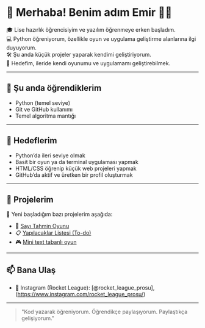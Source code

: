 # 👋 Merhaba! Benim adım Emir 👨‍💻

🎓 Lise hazırlık öğrencisiyim ve yazılım öğrenmeye erken başladım.  
💻 Python öğreniyorum, özellikle oyun ve uygulama geliştirme alanlarına ilgi duyuyorum.  
🛠️ Şu anda küçük projeler yaparak kendimi geliştiriyorum.  
🎯 Hedefim, ileride kendi oyunumu ve uygulamamı geliştirebilmek.

---

## 🚀 Şu anda öğrendiklerim
- Python (temel seviye)
- Git ve GitHub kullanımı
- Temel algoritma mantığı

---

## 📌 Hedeflerim
- Python’da ileri seviye olmak
- Basit bir oyun ya da terminal uygulaması yapmak
- HTML/CSS öğrenip küçük web projeleri yapmak
- GitHub’da aktif ve üretken bir profil oluşturmak

---

## 📂 Projelerim
🧠 Yeni başladığım bazı projelerim aşağıda:  
- 🔢 [Sayı Tahmin Oyunu](#)  
- 📋 [Yapılacaklar Listesi (To-do)](#)  
- 🎮 [Mini text tabanlı oyun](#)

---

## 📫 Bana Ulaş

- 📸 Instagram (Rocket League): [@rocket_league_prosu],(https://www.instagram.com/rocket_league_prosu/)

---

> "Kod yazarak öğreniyorum. Öğrendikçe paylaşıyorum. Paylaştıkça gelişiyorum."

